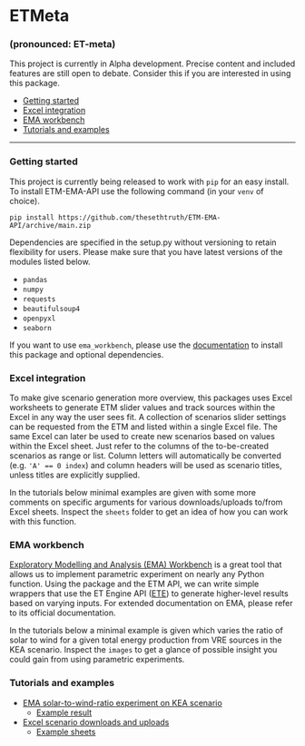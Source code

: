 # ETMeta
### (pronounced: ET-meta)
This project is currently in Alpha development. Precise content and included features are still open to debate. Consider this if you are interested in using this package. 

 * [Getting started](#getting-started)
 * [Excel integration](#excel-integration)
 * [EMA workbench](#ema-workbench)
 * [Tutorials and examples](#tutorials-and-examples)

---
### Getting started

This project is currently being released to work with `pip` for an easy install.
To install ETM-EMA-API use the following command (in your `venv` of choice).

`pip install https://github.com/thesethtruth/ETM-EMA-API/archive/main.zip`

Dependencies are specified in the setup.py without versioning to retain flexibility for users. Please make sure that you have latest versions of the modules listed below.

* `pandas`
* `numpy`
* `requests`
* `beautifulsoup4`
* `openpyxl`
* `seaborn`

If you want to use `ema_workbench`, please use the [documentation](#https://emaworkbench.readthedocs.io/en/latest/) to install this package and optional dependencies. 

### Excel integration
To make give scenario generation more overview, this packages uses Excel worksheets to generate ETM slider values and track sources within the Excel in any way the user sees fit. A collection of scenarios slider settings can be requested from the ETM and listed within a single Excel file. The same Excel can later be used to create new scenarios based on values within the Excel sheet. Just refer to the columns of the to-be-created scenarios as range or list. Column letters will automatically be converted (e.g. `'A' == 0 index`) and column headers will be used as scenario titles, unless titles are explicitly supplied. 

In the tutorials below minimal examples are given with some more comments on specific arguments for various downloads/uploads to/from Excel sheets. Inspect the `sheets` folder to get an idea of how you can work with this function.

### EMA workbench
[Exploratory Modelling and Analysis (EMA) Workbench](#https://emaworkbench.readthedocs.io/en/latest/) is a great tool that allows us to implement parametric experiment on nearly any Python function. Using the package and the ETM API, we can write simple wrappers that use the ET Engine API ([ETE](#https://github.com/quintel/etengine)) to generate higher-level results based on varying inputs. For extended documentation on EMA, please refer to its official documentation. 

In the tutorials below a minimal example is given which varies the ratio of solar to wind for a given total energy production from VRE sources in the KEA scenario. Inspect the `images` to get a glance of possible insight you could gain from using parametric experiments.

### Tutorials and examples

* [EMA solar-to-wind-ratio experiment on KEA scenario](tutorials/example-ema-etm.py)
    * [Example result](images)
* [Excel scenario downloads and uploads](tutorials/tutorial-etm-sheets.py)
    * [Example sheets](sheets)